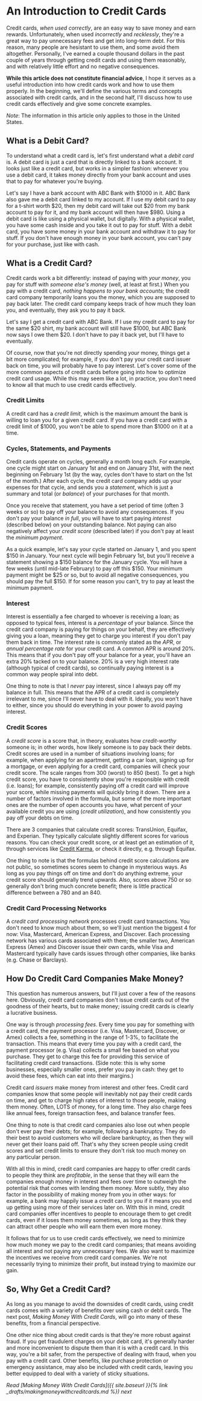 # An Introduction to Credit Cards

Credit cards, *when used correctly*, are an easy way to save money and earn rewards. Unfortunately, when used *incorrectly* and *recklessly*, they're a great way to pay unnecessary fees and get into long-term debt. For this reason, many people are hesistant to use them, and some avoid them altogether. Personally, I've earned a couple thousand dollars in the past couple of years through getting credit cards and using them reasonably, and with relatively little effort and no negative consequences.

**While this article does not constitute financial advice**, I hope it serves as a useful introduction into how credit cards work and how to use them properly. In the beginning, we'll define the various terms and concepts associated with credit cards, and in the second half, I'll discuss how to use credit cards effectively and give some concrete examples.

*Note*: The information in this article only applies to those in the United States.

## What is a Debit Card?

To understand what a credit card is, let's first understand what a *debit card* is. A debit card is just a card that is directly linked to a bank account. It looks just like a credit card, but works in a simpler fashion: whenever you use a debit card, it takes money directly from your bank account and uses that to pay for whatever you're buying. 

Let's say I have a bank account with ABC Bank with $1000 in it. ABC Bank also gave me a debit card linked to my account. If I use my debit card to pay for a t-shirt worth $20, then my debit card will take out $20 from my bank account to pay for it, and my bank account will then have $980. Using a debit card is like using a physical wallet, but digitally. With a physical wallet, you have some cash inside and you take it out to pay for stuff. With a debit card, you have some money in your bank account and withdraw it to pay for stuff. If you don't have enough money in your bank account, you can't pay for your purchase, just like with cash.

## What is a Credit Card?

Credit cards work a bit differently: instead of paying with *your money*, you pay for stuff with *someone else's money* (well, at least at first.) When you pay with a credit card, *nothing happens to your bank accounts*; the credit card company temporarily loans you the money, which you are supposed to pay back later. The credit card company keeps track of how much they loan you, and eventually, they ask you to pay it back.

Let's say I get a credit card with ABC Bank. If I use my credit card to pay for the same $20 shirt, my bank account will still have $1000, but ABC Bank now says I owe them $20. I don't have to pay it back yet, but I'll have to eventually.

Of course, now that you're not directly spending *your* money, things get a bit more complicated; for example, if you don't pay your credit card issuer back on time, you will probably have to pay interest. Let's cover some of the more common aspects of credit cards before going into how to optimize credit card usage. While this may seem like a lot, in practice, you don't need to know all that much to use credit cards effectively.

### Credit Limits

A credit card has a *credit limit*, which is the maximum amount the bank is willing to loan you for a given credit card. If you have a credit card with a credit limit of $1000, you won't be able to spend more than $1000 on it at a time.

### Cycles, Statements, and Payments

Credit cards operate on cycles, generally a month long each. For example, one cycle might start on January 1st and end on January 31st, with the next beginning on February 1st (by the way, cycles don't have to start on the 1st of the month.) After each cycle, the credit card company adds up your expenses for that cycle, and sends you a *statement*, which is just a summary and total (or *balance*) of your purchases for that month.

Once you receive that statement, you have a set period of time (often 3 weeks or so) to pay off your balance to avoid any consequences. If you don't pay your balance *in full*, you will have to start paying *interest* (described below) on your outstanding balance. Not paying can also negatively affect your *credit score* (described later) if you don't pay at least the *minimum payment*.
 
As a quick example, let's say your cycle started on January 1, and you spent $150 in January. Your next cycle will begin February 1st, but you'll receive a statement showing a $150 balance for the January cycle. You will have a few weeks (until mid-late February) to pay off this $150. Your minimum payment might be $25 or so, but to avoid all negative consequences, you should pay the full $150. If for some reason you can't, try to pay at least the minimum payment.

### Interest

Interest is essentially a fee charged to whoever is receiving a loan; as opposed to typical fees, interest is a *percentage* of your balance. Since the credit card company is paying for things on your behalf, they are effectively giving you a loan, meaning they get to charge you interest if you don't pay them back in time. The interest rate is commonly stated as the *APR*, or *annual percentage rate* for your credit card. A common APR is around 20%. This means that if you don't pay off your balance for a year, you'll have an extra 20% tacked on to your balance. 20% is a very high interest rate (although typical of credit cards), so continually paying interest is a common way people spiral into debt.

One thing to note is that I *never* pay interest, since I always pay off my balance in full. This means that the APR of a credit card is completely irrelevant to me, since I'll never have to deal with it. Ideally, you won't have to either, since you should do everything in your power to avoid paying interest.

### Credit Scores

A *credit score* is a score that, in theory, evaluates how *credit-worthy* someone is; in other words, how likely someone is to pay back their debts. Credit scores are used in a number of situations involving loans; for example, when applying for an apartment, getting a car loan, signing up for a mortgage, or even applying for a credit card, companies will check your credit score. The scale ranges from 300 (worst) to 850 (best). To get a high credit score, you have to consistently show you're responsible with credit (i.e. loans); for example, consistently paying off a credit card will improve your score, while missing payments will quickly bring it down. There are a number of factors involved in the formula, but some of the more important ones are the number of open accounts you have, what percent of your available credit you are using (*credit utilization*), and how consistently you pay off your debts on time.

There are 3 companies that calculate credit scores: TransUnion, Equifax, and Experian. They typically calculate slightly different scores for various reasons. You can check your credit score, or at least get an estimation of it, through services like [Credit Karma](https://creditkarma.com), or check it directly, e.g. through Equifax.

One thing to note is that the formulas behind credit score calculations are not public, so sometimes scores seem to change in mysterious ways. As long as you pay things off on time and don't do anything extreme, your credit score should generally trend upwards. Also, scores above 750 or so generally don't bring much concrete benefit; there is little practical difference between a 780 and an 840.

### Credit Card Processing Networks

A *credit card processing network* processes credit card transactions. You don't need to know much about them, so we'll just mention the biggest 4 for now: Visa, Mastercard, American Express, and Discover. Each processing network has various cards associated with them; the smaller two, American Express (Amex) and Discover issue their own cards, while Visa and Mastercard typically have cards issues through other companies, like banks (e.g. Chase or Barclays).

## How Do Credit Card Companies Make Money?

This question has numerous answers, but I'll just cover a few of the reasons here. Obviously, credit card companies don't issue credit cards out of the goodness of their hearts, but to make money; issuing credit cards is clearly a lucrative business. 

One way is through *processing fees*. Every time you pay for something with a credit card, the payment processor (i.e. Visa, Mastercard, Discover, or Amex) collects a fee, something in the range of 1-3%, to facilitate the transaction. This means that every time you pay with a credit card, the payment processor (e.g. Visa) collects a small fee based on what you purchase. They get to charge this fee for providing this service of facilitating credit card transactions. (Side note: this is why some businesses, especially smaller ones, prefer you pay in cash: they get to avoid these fees, which can eat into their margins.)

Credit card *issuers* make money from interest and other fees. Credit card companies know that some people will inevitably not pay their credit cards on time, and get to charge high rates of interest to those people, making them money. Often, LOTS of money, for a long time. They also charge fees like annual fees, foreign transaction fees, and balance transfer fees. 

One thing to note is that credit card companies also lose out when people don't ever pay their debts; for example, following a bankruptcy. They do their best to avoid customers who will declare bankruptcy, as then they will never get their loans paid off. That's why they screen people using credit scores and set credit limits to ensure they don't risk too much money on any particular person.

With all this in mind, credit card companies are happy to offer credit cards to people they think are *profitable*, in the sense that they will earn the companies enough money in interest and fees over time to outweigh the potential risk that comes with lending them money. More subtly, they also factor in the possibility of making money from you in other ways: for example, a bank may happily issue a credit card to you if it means you end up getting using more of their services later on. With this in mind, credit card companies offer incentives to people to encourage them to get credit cards, even if it loses them money sometimes, as long as they think they can attract other people who will earn them even more money. 

It follows that for us to use credit cards effectively, we need to minimize how much money we pay to the credit card companies; that means avoiding all interest and not paying any unnecessary fees. We also want to maximize the incentives we receive from credit card companies. We're not necessarily trying to minimize their profit, but instead trying to maximize our gain. 

## So, Why Get a Credit Card?

As long as you manage to avoid the downsides of credit cards, using credit cards comes with a variety of benefits over using cash or debit cards. The next post, *Making Money With Credit Cards*, will go into many of these benefits, from a financial perspective. 

One other nice thing about credit cards is that they're more robust against fraud. If you get fraudulent charges on your debit card, it's generally harder and more inconvenient to dispute them than it is with a credit card. In this way, you're a bit safer, from the perspective of dealing with fraud, when you pay with a credit card. Other benefits, like purchase protection or emergency assistance, may also be included with credit cards, leaving you better equipped to deal with a variety of sticky situations.

*Read [Making Money With Credit Cards]({{ site.baseurl }}{% link _drafts/makingmoneywithcreditcards.md %}) next*
